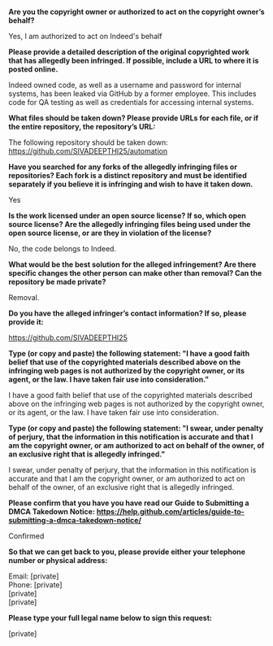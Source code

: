 **Are you the copyright owner or authorized to act on the copyright owner’s behalf?**

Yes, I am authorized to act on Indeed's behalf

**Please provide a detailed description of the original copyrighted work that has allegedly been infringed. If possible, include a URL to where it is posted online.**

Indeed owned code, as well as a username and password for internal systems, has been leaked via GitHub by a former employee. This includes code for QA testing as well as credentials for accessing internal systems.

**What files should be taken down? Please provide URLs for each file, or if the entire repository, the repository’s URL:**

The following repository should be taken down:   
https://github.com/SIVADEEPTHI25/automation

**Have you searched for any forks of the allegedly infringing files or repositories? Each fork is a distinct repository and must be identified separately if you believe it is infringing and wish to have it taken down.** 

Yes

**Is the work licensed under an open source license? If so, which open source license? Are the allegedly infringing files being used under the open source license, or are they in violation of the license?** 

No, the code belongs to Indeed.

**What would be the best solution for the alleged infringement? Are there specific changes the other person can make other than removal? Can the repository be made private?**

Removal.

**Do you have the alleged infringer’s contact information? If so, please provide it:**

https://github.com/SIVADEEPTHI25

**Type (or copy and paste) the following statement: "I have a good faith belief that use of the copyrighted materials described above on the infringing web pages is not authorized by the copyright owner, or its agent, or the law. I have taken fair use into consideration."**

I have a good faith belief that use of the copyrighted materials described above on the infringing web pages is not authorized by the copyright owner, or its agent, or the law. I have taken fair use into consideration.

**Type (or copy and paste) the following statement: "I swear, under penalty of perjury, that the information in this notification is accurate and that I am the copyright owner, or am authorized to act on behalf of the owner, of an exclusive right that is allegedly infringed."** 

I swear, under penalty of perjury, that the information in this notification is accurate and that I am the copyright owner, or am authorized to act on behalf of the owner, of an exclusive right that is allegedly infringed.

**Please confirm that you have you have read our Guide to Submitting a DMCA Takedown Notice: https://help.github.com/articles/guide-to-submitting-a-dmca-takedown-notice/** 

Confirmed 

**So that we can get back to you, please provide either your telephone number or physical address:**

Email: [private]  
Phone: [private]  
[private]  
[private]

**Please type your full legal name below to sign this request:** 

[private]

